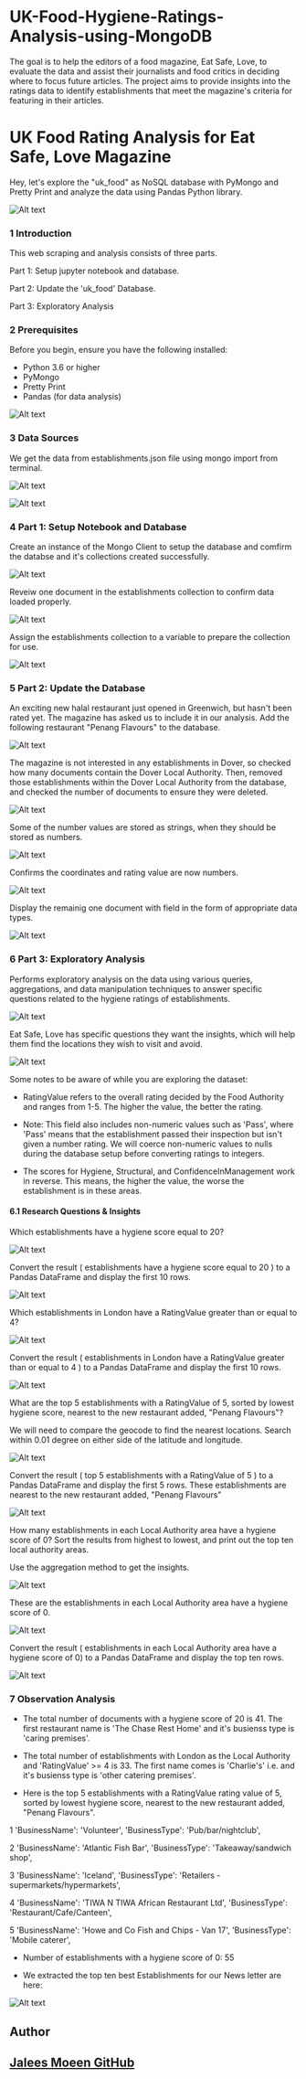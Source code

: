 # UK-Food-Hygiene-Ratings-Analysis-using-MongoDB

 The goal is to help the editors of a food magazine, Eat Safe, Love, to evaluate the data and assist their journalists and food critics in deciding where to focus future articles. The project aims to provide insights into the ratings data to identify establishments that meet the magazine's criteria for featuring in their articles.


# UK Food Rating Analysis for Eat Safe, Love Magazine

Hey, let's explore the "uk_food" as NoSQL database with  PyMongo and Pretty Print and  analyze the data using Pandas Python library.

![Alt text](Images/1_monogdb_pandas.jpg)


### 1 Introduction 

This web scraping and analysis consists of three parts.

Part 1: Setup jupyter notebook and database.

Part 2: Update the 'uk_food' Database.

Part 3: Exploratory Analysis


### 2 Prerequisites

Before you begin, ensure you have the following installed:

- Python 3.6 or higher
- PyMongo
- Pretty Print
- Pandas (for data analysis)


![Alt text](Images/2_libraries.png)

### 3 Data Sources


We get the data from establishments.json file using mongo import from terminal.


![Alt text](Images/3_import_establlishments_json_file.png)


![Alt text](Images/4_notebook_import.png)


### 4 Part 1:  Setup Notebook and Database


Create an instance of the Mongo Client to setup the database and comfirm the databse and it's collections created successfully.


![Alt text](Images/5_mongoclient.png)


Reveiw one document in the establishments collection to confirm data loaded properly.


![Alt text](Images/6_document.png)


Assign the establishments collection to a variable to prepare the collection for use.


![Alt text](Images/7_assign_collection.png)


### 5 Part 2:  Update the Database

An exciting new halal restaurant just opened in Greenwich, but hasn't been rated yet. The magazine has asked us to include it in our analysis. Add the following restaurant "Penang Flavours" to the database.


![Alt text](Images/8_insert_penang_flavours.png)


The magazine is not interested in any establishments in Dover, so checked how many documents contain the Dover Local Authority. Then, removed those establishments within the Dover Local Authority from the database, and checked the number of documents to ensure they were deleted.


![Alt text](Images/9_dover.png)


Some of the number values are stored as strings, when they should be stored as numbers.


![Alt text](Images/10_convert_data_types.png)


Confirms the coordinates and rating value are now numbers.


![Alt text](Images/11_confirm_data_types.png)


Display the remainig one document with field in the form of appropriate data types.


![Alt text](Images/12_confirm_data_types.png)



### 6 Part 3: Exploratory Analysis 

Performs exploratory analysis on the data using various queries, aggregations, and data manipulation techniques to answer specific questions related to the hygiene ratings of establishments.


![Alt text](Images/13_EDA.png)



Eat Safe, Love has specific questions they want the insights, which will help them find the locations they wish to visit and avoid.


![Alt text](Images/14_locations.png)


Some notes to be aware of while you are exploring the dataset:

- RatingValue refers to the overall rating decided by the Food Authority and ranges from 1-5. The higher the value, the better the rating.

- Note: This field also includes non-numeric values such as 'Pass', where 'Pass' means that the establishment passed their inspection but isn't given a number rating. We will coerce non-numeric values to nulls during the database setup before converting ratings to integers.

- The scores for Hygiene, Structural, and ConfidenceInManagement work in reverse. This means, the higher the value, the worse the establishment is in these areas.

#### 6.1 Research Questions & Insights

Which establishments have a hygiene score equal to 20?


![Alt text](Images/15_hygiene_20.png)


Convert the result ( establishments have a hygiene score equal to 20 ) to a Pandas DataFrame and display the first 10 rows.


![Alt text](Images/16_hygeine_results_df.png)



Which establishments in London have a RatingValue greater than or equal to 4?



![Alt text](Images/17_Local_Authority_London.png)


Convert the result ( establishments in London have a RatingValue greater than or equal to 4 ) to a Pandas DataFrame and display the first 10 rows.


![Alt text](Images/18_rating_value_results_df.png)



What are the top 5 establishments with a RatingValue of 5, sorted by lowest hygiene score, nearest to the new restaurant added, "Penang Flavours"?

We will need to compare the geocode to find the nearest locations. Search within 0.01 degree on either side of the latitude and longitude.


![Alt text](Images/19_top_five_establishments.png)


Convert the result ( top 5 establishments with a RatingValue of 5 ) to a Pandas DataFrame and display the first 5 rows. These establishments are nearest to the new restaurant added, "Penang Flavours"


![Alt text](Images/20_degree_search_df.png)


How many establishments in each Local Authority area have a hygiene score of 0? Sort the results from highest to lowest, and print out the top ten local authority areas.

Use the aggregation method to get the insights.


![Alt text](Images/mongo_aggregation.jpg)


These are the establishments in each Local Authority area have a hygiene score of 0.


![Alt text](Images/21_hygiene_score_zero.png)



Convert the result ( establishments in each Local Authority area have a hygiene score of 0) to a Pandas DataFrame and display the top ten rows.


![Alt text](Images/22_hygiene_score_zero_df.png)



### 7 Observation Analysis

-  The total number of documents with a hygiene score of 20 is  41. The first restaurant name is 'The Chase Rest Home' and it's busienss type is 'caring premises'. 

- The total number of establishments with London as the Local Authority and 'RatingValue' >= 4 is  33. The first name comes is 'Charlie's' i.e. and it's busienss type is 'other catering premises'.


- Here is the top 5 establishments with a RatingValue rating value of 5, sorted by lowest hygiene score, nearest to the new restaurant added, "Penang Flavours".

1  'BusinessName': 'Volunteer',     'BusinessType': 'Pub/bar/nightclub',

2  'BusinessName': 'Atlantic Fish Bar',    'BusinessType': 'Takeaway/sandwich shop',

3  'BusinessName': 'Iceland',  'BusinessType': 'Retailers - supermarkets/hypermarkets',

4  'BusinessName': 'TIWA N TIWA African Restaurant Ltd',   'BusinessType': 'Restaurant/Cafe/Canteen',

5  'BusinessName': 'Howe and Co Fish and Chips - Van 17',   'BusinessType': 'Mobile caterer',

- Number of establishments with a hygiene score of 0:  55

- We extracted the top ten best Establishments for our News letter are here:


![Alt text](Images/23_Top_ten_best_zero_hygiene.png)



## Author

## [Jalees Moeen GitHub](https://github.com/JaleesMoeen)

